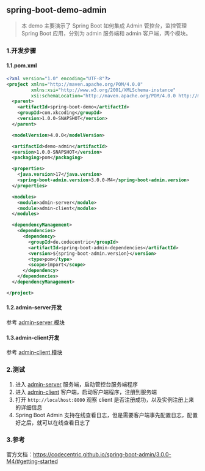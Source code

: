## spring-boot-demo-admin

> 本 demo 主要演示了 Spring Boot 如何集成 Admin 管控台，监控管理 Spring Boot 应用，分别为 admin 服务端和 admin 客户端，两个模块。

### 1.开发步骤

#### 1.1.pom.xml

```xml
<?xml version="1.0" encoding="UTF-8"?>
<project xmlns="http://maven.apache.org/POM/4.0.0"
         xmlns:xsi="http://www.w3.org/2001/XMLSchema-instance"
         xsi:schemaLocation="http://maven.apache.org/POM/4.0.0 http://maven.apache.org/xsd/maven-4.0.0.xsd">
  <parent>
    <artifactId>spring-boot-demo</artifactId>
    <groupId>com.xkcoding</groupId>
    <version>1.0.0-SNAPSHOT</version>
  </parent>

  <modelVersion>4.0.0</modelVersion>

  <artifactId>demo-admin</artifactId>
  <version>1.0.0-SNAPSHOT</version>
  <packaging>pom</packaging>

  <properties>
    <java.version>17</java.version>
    <spring-boot-admin.version>3.0.0-M4</spring-boot-admin.version>
  </properties>

  <modules>
    <module>admin-server</module>
    <module>admin-client</module>
  </modules>

  <dependencyManagement>
    <dependencies>
      <dependency>
        <groupId>de.codecentric</groupId>
        <artifactId>spring-boot-admin-dependencies</artifactId>
        <version>${spring-boot-admin.version}</version>
        <type>pom</type>
        <scope>import</scope>
      </dependency>
    </dependencies>
  </dependencyManagement>

</project>
```

#### 1.2.admin-server开发

参考 [admin-server 模块](./admin-server/README.md)

#### 1.3.admin-client开发

参考 [admin-client 模块](./admin-client/README.md)

### 2.测试

1. 进入 [admin-server](./admin-server) 服务端，启动管控台服务端程序
2. 进入 [admin-client](./admin-client) 客户端，启动客户端程序，注册到服务端
3. 打开 `http://localhost:8000` 观察 client 是否注册成功，以及实例注册上来的详细信息
4. Spring Boot Admin 支持在线查看日志，但是需要客户端事先配置日志，配置好之后，就可以在线查看日志了

### 3.参考

官方文档：https://codecentric.github.io/spring-boot-admin/3.0.0-M4/#getting-started
